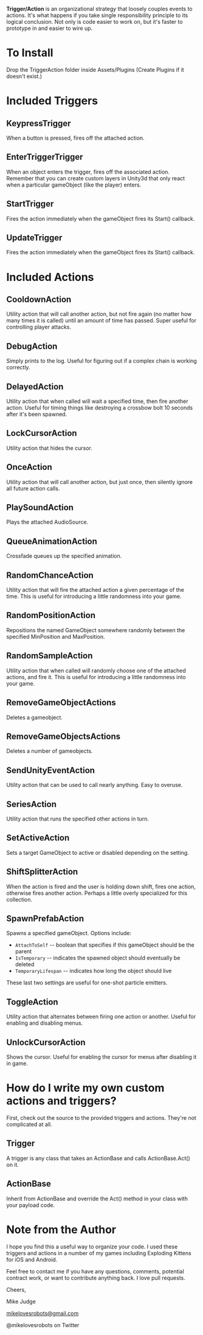 **Trigger/Action** is an organizational strategy that loosely couples events to 
actions. It's what happens if you take single responsibility principle to its
logical conclusion. Not only is code easier to work on, but it's faster to
prototype in and easier to wire up.

To Install
==========

Drop the TriggerAction folder inside Assets/Plugins (Create Plugins if it 
doesn't exist.)

Included Triggers
================

KeypressTrigger
---------------
When a button is pressed, fires off the attached action.

EnterTriggerTrigger
--------------------
When an object enters the trigger, fires off the associated action.  Remember 
that you can create custom layers in Unity3d that only react when a particular 
gameObject (like the player) enters.

StartTrigger
------------
Fires the action immediately when the gameObject fires its Start() callback.

UpdateTrigger
------------
Fires the action immediately when the gameObject fires its Start() callback.


Included Actions
==============

CooldownAction
--------------
Utility action that will call another action, but not fire again (no matter
how many times it is called) until an amount of time has passed.
Super useful for controlling player attacks.

DebugAction
-----------
Simply prints to the log. Useful for figuring out if a complex chain is 
working correctly.

DelayedAction
-------------
Utility action that when called will wait a specified time, then fire another 
action.  Useful for timing things like destroying a crossbow bolt 10 seconds
after it's been spawned.

LockCursorAction
----------------
Utility action that hides the cursor.

OnceAction
----------
Utility action that will call another action, but just once, then silently
ignore all future action calls.

PlaySoundAction
---------------
Plays the attached AudioSource.

QueueAnimationAction
--------------------
Crossfade queues up the specified animation.

RandomChanceAction
------------------
Utility action that will fire the attached action a given percentage of the 
time.  This is useful for introducing a little randomness into your game.

RandomPositionAction
--------------------
Repositions the named GameObject somewhere randomly between the specified
MinPosition and MaxPosition.

RandomSampleAction
------------------
Utility action that when called will randomly choose one of the attached actions,
and fire it.  This is useful for introducing a little randomness into your game.

RemoveGameObjectActions
------------------------
Deletes a gameobject.

RemoveGameObjectsActions
------------------------
Deletes a number of gameobjects.

SendUnityEventAction
--------------------
Utility action that can be used to call nearly anything. Easy to overuse.

SeriesAction
------------
Utility action that runs the specified other actions in turn.

SetActiveAction
---------------
Sets a target GameObject to active or disabled depending on the setting.

ShiftSplitterAction
-------------------
When the action is fired and the user is holding down shift, fires one action,
otherwise fires another action. Perhaps a little overly specialized for this
collection.

SpawnPrefabAction
---------------------
Spawns a specified gameObject.  Options include:

* `AttachToSelf` -- boolean that specifies if this gameObject should be the parent
* `IsTemporary` -- indicates the spawned object should eventually be deleted
* `TemporaryLifespan` -- indicates how long the object should live

These last two settings are useful for one-shot particle emitters.

ToggleAction
------------
Utility action that alternates between firing one action or another.  Useful for
enabling and disabling menus.

UnlockCursorAction
------------------
Shows the cursor.  Useful for enabling the cursor for menus after disabling it 
in game.


How do I write my own custom actions and triggers?
==================================================

First, check out the source to the provided triggers and actions.  They're not
complicated at all.

Trigger
-------
A trigger is any class that takes an ActionBase and calls ActionBase.Act() on it.

ActionBase
----------
Inherit from ActionBase and override the Act() method in your class with your
payload code.


Note from the Author
=======================

I hope you find this a useful way to organize your code.  I used these triggers 
and actions in a number of my games including Exploding Kittens for iOS and 
Android.

Feel free to contact me if you have any questions, comments, potential contract 
work, or want to contribute anything back.  I love pull requests.  

Cheers,

Mike Judge

mikelovesrobots@gmail.com

@mikelovesrobots on Twitter

